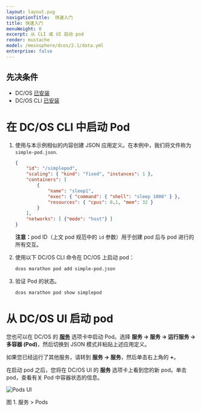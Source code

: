 ```yaml
---
layout: layout.pug
navigationTitle:  快速入门
title: 快速入门
menuWeight: 0
excerpt: 从 CLI 或 UI 启动 pod
render: mustache
model: /mesosphere/dcos/2.1/data.yml
enterprise: false
---
```


## 先决条件
- DC/OS [已安装](/mesosphere/dcos/cn/2.1/installing/)
- DC/OS CLI [已安装](/mesosphere/dcos/cn/2.1/cli/install/)

# 在 DC/OS CLI 中启动 Pod

1. 使用与本示例相似的内容创建 JSON 应用定义。在本例中，我们将文件称为 `simple-pod.json`.

    ```json
    {
        "id": "/simplepod",
        "scaling": { "kind": "fixed", "instances": 1 },
        "containers": [
            {
                "name": "sleep1",
                "exec": { "command": { "shell": "sleep 1000" } },
                "resources": { "cpus": 0.1, "mem": 32 }
            }
        ],
        "networks": [ {"mode": "host"} ]
    }
    ```

    <p class="message--note"><strong>注意：</strong>pod ID（上文 pod 规范中的 <code>id</code> 参数）用于创建 pod 后与 pod 进行的所有交互。</p>

1. 使用以下 DC/OS CLI 命令在 DC/OS 上启动 pod：

    ```bash
    dcos marathon pod add simple-pod.json
    ```

1. 验证 Pod 的状态。

    ```bash
    dcos marathon pod show simplepod
    ```

# 从 DC/OS UI 启动 pod

您也可以在 DC/OS 的 [**服务**](/mesosphere/dcos/cn/2.1/gui/) 选项卡中启动 Pod。选择 **服务 -> 服务 -> 运行服务 -> 多容器 (Pod)**，然后切换到 JSON 模式并粘贴上述应用定义。

如果您已经运行了其他服务，请转到 **服务 -> 服务**，然后单击右上角的 **+**。

在启动 pod 之后，您将在 DC/OS UI 的 **服务** 选项卡上看到您的新 pod。单击 pod，查看有关 Pod 中容器状态的信息。

![Pods UI](/mesosphere/dcos/cn/2.1/img/pods-service-dashboard.png)

图 1. 服务 > Pods

